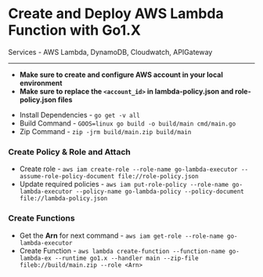 # Create and Deploy AWS Lambda Function with Go1.X
Services - AWS Lambda, DynamoDB, Cloudwatch, APIGateway

---

- **Make sure to create and configure AWS account in your local environment**
- **Make sure to replace the `<account_id>` in lambda-policy.json and role-policy.json files**
* Install Dependencies - `go get -v all`
* Build Command - `GOOS=linux go build -o build/main cmd/main.go`
* Zip Command - `zip -jrm build/main.zip build/main`

### Create Policy & Role and Attach

- Create role - `aws iam create-role --role-name go-lambda-executor --assume-role-policy-document file://role-policy.json`
- Update required policies - `aws iam put-role-policy --role-name go-lambda-executor --policy-name go-lambda-policy --policy-document file://lambda-policy.json`

### Create Functions

* Get the **Arn** for next command - `aws iam get-role --role-name go-lambda-executor`
* Create Function - `aws lambda create-function --function-name go-lambda-ex --runtime go1.x --handler main --zip-file fileb://build/main.zip --role <Arn>`
